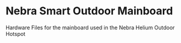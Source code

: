 # Nebra Smart Outdoor Mainboard
Hardware Files for the mainboard used in the Nebra Helium Outdoor Hotspot

